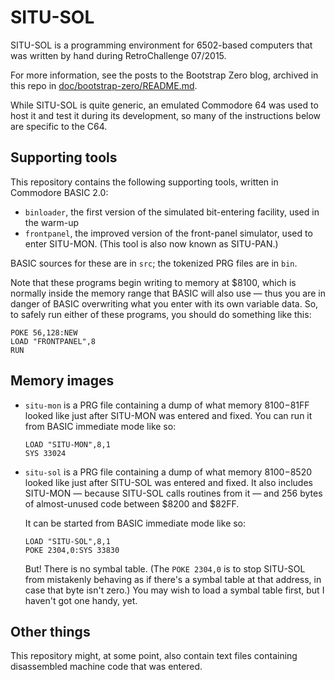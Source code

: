 SITU-SOL
========

SITU-SOL is a programming environment for 6502-based computers that was
written by hand during RetroChallenge 07/2015.

For more information, see the posts to the Bootstrap Zero blog, archived
in this repo in [doc/bootstrap-zero/README.md](doc/bootstrap-zero/README.md).

While SITU-SOL is quite generic, an emulated Commodore 64 was used to
host it and test it during its development, so many of the instructions
below are specific to the C64.

Supporting tools
----------------

This repository contains the following supporting tools, written in
Commodore BASIC 2.0:

*   `binloader`, the first version of the simulated bit-entering facility,
    used in the warm-up
*   `frontpanel`, the improved version of the front-panel simulator,
    used to enter SITU-MON.  (This tool is also now known as SITU-PAN.)

BASIC sources for these are in `src`; the tokenized PRG files are in `bin`.

Note that these programs begin writing to memory at $8100, which is normally
inside the memory range that BASIC will also use — thus you are in danger of
BASIC overwriting what you enter with its own variable data.  So, to safely
run either of these programs, you should do something like this:

    POKE 56,128:NEW
    LOAD "FRONTPANEL",8
    RUN

Memory images
-------------

*   `situ-mon` is a PRG file containing a dump of what memory $8100-$81FF
    looked like just after SITU-MON was entered and fixed.  You can run
    it from BASIC immediate mode like so:
    
        LOAD "SITU-MON",8,1
        SYS 33024
        
*   `situ-sol` is a PRG file containing a dump of what memory $8100-$8520
    looked like just after SITU-SOL was entered and fixed.  It also includes
    SITU-MON — because SITU-SOL calls routines from it — and 256 bytes of
    almost-unused code between $8200 and $82FF.
    
    It can be started from BASIC immediate mode like so:
    
        LOAD "SITU-SOL",8,1
        POKE 2304,0:SYS 33830
    
    But!  There is no symbal table.  (The `POKE 2304,0` is to stop SITU-SOL
    from mistakenly behaving as if there's a symbal table at that address,
    in case that byte isn't zero.)  You may wish to load a symbal table
    first, but I haven't got one handy, yet.

Other things
------------

This repository might, at some point, also contain text files containing
disassembled machine code that was entered.
